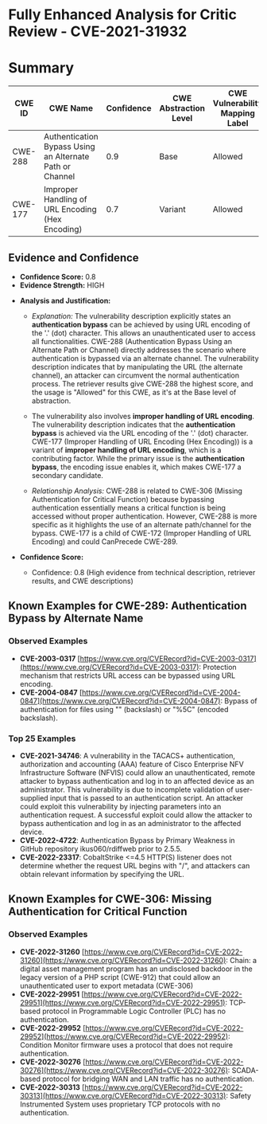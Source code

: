 # Fully Enhanced Analysis for Critic Review - CVE-2021-31932

# Summary
| CWE ID | CWE Name | Confidence | CWE Abstraction Level | CWE Vulnerability Mapping Label | CWE-Vulnerability Mapping Notes |
|---|---|---|---|---|---|
| CWE-288 | Authentication Bypass Using an Alternate Path or Channel | 0.9 | Base | Allowed | Primary CWE |
| CWE-177 | Improper Handling of URL Encoding (Hex Encoding) | 0.7 | Variant | Allowed | Secondary Candidate |

## Evidence and Confidence

*   **Confidence Score:** 0.8
*   **Evidence Strength:** HIGH

- **Analysis and Justification:**  
  - *Explanation:* The vulnerability description explicitly states an **authentication bypass** can be achieved by using URL encoding of the '.' (dot) character. This allows an unauthenticated user to access all functionalities. CWE-288 (Authentication Bypass Using an Alternate Path or Channel) directly addresses the scenario where authentication is bypassed via an alternate channel. The vulnerability description indicates that by manipulating the URL (the alternate channel), an attacker can circumvent the normal authentication process. The retriever results give CWE-288 the highest score, and the usage is "Allowed" for this CWE, as it's at the Base level of abstraction.
  - The vulnerability also involves **improper handling of URL encoding**. The vulnerability description indicates that the **authentication bypass** is achieved via the URL encoding of the '.' (dot) character. CWE-177 (Improper Handling of URL Encoding (Hex Encoding)) is a variant of **improper handling of URL encoding**, which is a contributing factor. While the primary issue is the **authentication bypass**, the encoding issue enables it, which makes CWE-177 a secondary candidate.

  - *Relationship Analysis:* CWE-288 is related to CWE-306 (Missing Authentication for Critical Function) because bypassing authentication essentially means a critical function is being accessed without proper authentication. However, CWE-288 is more specific as it highlights the use of an alternate path/channel for the bypass. CWE-177 is a child of CWE-172 (Improper Handling of URL Encoding) and could CanPrecede CWE-289.

- **Confidence Score:**
  - Confidence: 0.8 (High evidence from technical description, retriever results, and CWE descriptions)



## Known Examples for CWE-289: Authentication Bypass by Alternate Name
### Observed Examples
- **CVE-2003-0317** [https://www.cve.org/CVERecord?id=CVE-2003-0317](https://www.cve.org/CVERecord?id=CVE-2003-0317): Protection mechanism that restricts URL access can be bypassed using URL encoding.
- **CVE-2004-0847** [https://www.cve.org/CVERecord?id=CVE-2004-0847](https://www.cve.org/CVERecord?id=CVE-2004-0847): Bypass of authentication for files using "\" (backslash) or "%5C" (encoded backslash).
### Top 25 Examples
- **CVE-2021-34746**: A vulnerability in the TACACS+ authentication, authorization and accounting (AAA) feature of Cisco Enterprise NFV Infrastructure Software (NFVIS) could allow an unauthenticated, remote attacker to bypass authentication and log in to an affected device as an administrator. This vulnerability is due to incomplete validation of user-supplied input that is passed to an authentication script. An attacker could exploit this vulnerability by injecting parameters into an authentication request. A successful exploit could allow the attacker to bypass authentication and log in as an administrator to the affected device.
- **CVE-2022-4722**: Authentication Bypass by Primary Weakness in GitHub repository ikus060/rdiffweb prior to 2.5.5.
- **CVE-2022-23317**: CobaltStrike <=4.5 HTTP(S) listener does not determine whether the request URL begins with "/", and attackers can obtain relevant information by specifying the URL.


## Known Examples for CWE-306: Missing Authentication for Critical Function
### Observed Examples
- **CVE-2022-31260** [https://www.cve.org/CVERecord?id=CVE-2022-31260](https://www.cve.org/CVERecord?id=CVE-2022-31260): Chain: a digital asset management program has an undisclosed backdoor in the legacy version of a PHP script (CWE-912) that could allow an unauthenticated user to export metadata (CWE-306)
- **CVE-2022-29951** [https://www.cve.org/CVERecord?id=CVE-2022-29951](https://www.cve.org/CVERecord?id=CVE-2022-29951): TCP-based protocol in Programmable Logic Controller (PLC) has no authentication.
- **CVE-2022-29952** [https://www.cve.org/CVERecord?id=CVE-2022-29952](https://www.cve.org/CVERecord?id=CVE-2022-29952): Condition Monitor firmware uses a protocol that does not require authentication.
- **CVE-2022-30276** [https://www.cve.org/CVERecord?id=CVE-2022-30276](https://www.cve.org/CVERecord?id=CVE-2022-30276): SCADA-based protocol for bridging WAN and LAN traffic has no authentication.
- **CVE-2022-30313** [https://www.cve.org/CVERecord?id=CVE-2022-30313](https://www.cve.org/CVERecord?id=CVE-2022-30313): Safety Instrumented System uses proprietary TCP protocols with no authentication.
